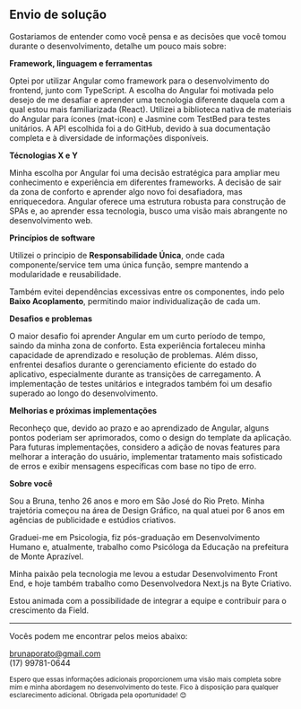 ## Envio de solução

Gostariamos de entender como você pensa e as decisões que você tomou durante o desenvolvimento, detalhe um pouco mais sobre:

**Framework, linguagem e ferramentas**

Optei por utilizar Angular como framework para o desenvolvimento do frontend, junto com TypeScript. A escolha do Angular foi motivada pelo desejo de me desafiar e aprender uma tecnologia diferente daquela com a qual estou mais familiarizada (React). Utilizei a biblioteca nativa de materiais do Angular para ícones (mat-icon) e Jasmine com TestBed para testes unitários. A API escolhida foi a do GitHub, devido à sua documentação completa e à diversidade de informações disponíveis.

**Técnologias X e Y**

Minha escolha por Angular foi uma decisão estratégica para ampliar meu conhecimento e experiência em diferentes frameworks. A decisão de sair da zona de conforto e aprender algo novo foi desafiadora, mas enriquecedora. Angular oferece uma estrutura robusta para construção de SPAs e, ao aprender essa tecnologia, busco uma visão mais abrangente no desenvolvimento web.

**Princípios de software**

Utilizei o principio de <strong>Responsabilidade Única</strong>, onde cada componente/service tem uma única função, sempre mantendo a modularidade e reusabilidade.

Também evitei dependências excessivas entre os componentes, indo pelo <strong>Baixo Acoplamento</strong>, permitindo maior individualização de cada um.

**Desafios e problemas**

O maior desafio foi aprender Angular em um curto período de tempo, saindo da minha zona de conforto. Esta experiência fortaleceu minha capacidade de aprendizado e resolução de problemas. Além disso, enfrentei desafios durante o gerenciamento eficiente do estado do aplicativo, especialmente durante as transições de carregamento. A implementação de testes unitários e integrados também foi um desafio superado ao longo do desenvolvimento.

**Melhorias e próximas implementações**

Reconheço que, devido ao prazo e ao aprendizado de Angular, alguns pontos poderiam ser aprimorados, como o design do template da aplicação. Para futuras implementações, considero a adição de novas features para melhorar a interação do usuário, implementar tratamento mais sofisticado de erros e exibir mensagens específicas com base no tipo de erro.

**Sobre você**

Sou a Bruna, tenho 26 anos e moro em São José do Rio Preto. Minha trajetória começou na área de Design Gráfico, na qual atuei por 6 anos em agências de publicidade e estúdios criativos.

Graduei-me em Psicologia, fiz pós-graduação em Desenvolvimento Humano e, atualmente, trabalho como Psicóloga da Educação na prefeitura de Monte Aprazível.

Minha paixão pela tecnologia me levou a estudar Desenvolvimento Front End, e hoje também trabalho como Desenvolvedora Next.js na Byte Criativo.

Estou animada com a possibilidade de integrar a equipe e contribuir para o crescimento da Field.


---

Vocês podem me encontrar pelos meios abaixo:

brunaporato@gmail.com </br>
(17) 99781-0644

<small>Espero que essas informações adicionais proporcionem uma visão mais completa sobre mim e minha abordagem no desenvolvimento do teste. Fico à disposição para qualquer esclarecimento adicional. Obrigada pela oportunidade! 😊 </small>



